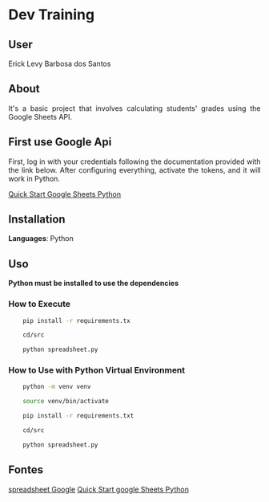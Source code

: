 # Dev Training


## User
Erick Levy Barbosa dos Santos


## About
<p align='justify'>It's a basic project that involves calculating students' grades using the Google Sheets API.</p>


## First use Google Api

<p align='justify'>First, log in with your credentials following the documentation provided with the link below. After configuring everything, activate the tokens, and it will work in Python. </p> 

[Quick Start Google Sheets Python](https://developers.google.com/sheets/api/quickstart/python)

## Installation

**Languages**: Python<br>

## Uso 

**Python must be installed to use the dependencies**

### How to Execute

```bash
    pip install -r requirements.tx
```
```bash
    cd/src
```
```bash
    python spreadsheet.py
```

### How to Use with Python Virtual Environment

```bash
    python -m venv venv
```
```bash
    source venv/bin/activate
```
```bash
    pip install -r requirements.txt
```
```bash
    cd/src
```
```bash
    python spreadsheet.py
```




## Fontes

[spreadsheet Google](https://docs.google.com/spreadsheets/d/1bfmsfL02MqCkmuoLs-LDBIIUtOKuP5Z8spS4fZC_kdA/edit#gid=0)
[Quick Start google Sheets Python](https://developers.google.com/sheets/api/quickstart/python?hl=pt-br)